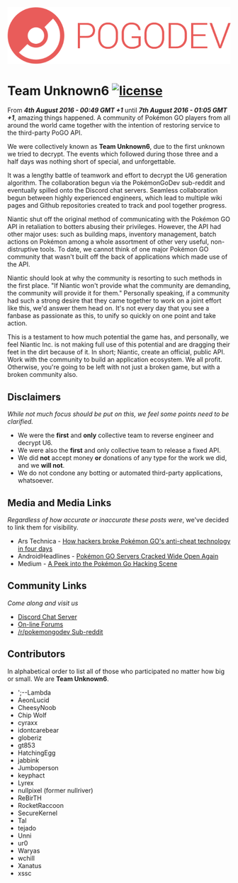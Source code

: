 [![POGODEV](https://github.com/pogodevorg/assets/blob/master/public/img/logo-github.png?raw=true)](https://pogodev.org)

# Team Unknown6 [![license](https://img.shields.io/github/license/pogodevorg/TU6.svg?maxAge=2592000?style=flat-square)](https://github.com/pogodevorg/TU6/blob/master/LICENSE.md)

From _**4th August 2016 - 00:49 GMT +1**_ until _**7th August 2016 - 01:05 GMT +1**_, amazing things happened.
A community of Pokémon GO players from all around the world came together with the intention of restoring service to the third-party PoGO API.

We were collectively known as **Team Unknown6**, due to the first unknown we tried to decrypt. The events which followed during those three and a half days was nothing short of special, and unforgettable.

It was a lengthy battle of teamwork and effort to decrypt the U6 generation algorithm. The collaboration begun via the PokémonGoDev sub-reddit and eventually spilled onto the Discord chat servers. Seamless collaboration begun between highly experienced engineers, which lead to multiple wiki pages and Github repositories created to track and pool together progress.

Niantic shut off the original method of communicating with the Pokémon GO API in retaliation to botters abusing their privileges. However, the API had other major uses: such as building maps, inventory management, batch actions on Pokémon among a whole assortment of other very useful, non-distruptive tools.
To date, we cannot think of one major Pokémon GO community that wasn't built off the back of applications which made use of the API.

Niantic should look at why the community is resorting to such methods in the first place. "If Niantic won't provide what the community are demanding, the community will provide it for them."
Personally speaking, if a community had such a strong desire that they came together to work on a joint effort like this, we'd answer them head on.
It's not every day that you see a fanbase as passionate as this, to unify so quickly on one point and take action.

This is a testament to how much potential the game has, and personally, we feel Niantic Inc. is not making full use of this potential and are dragging their feet in the dirt because of it.
In short; Niantic, create an official, public API. Work with the community to build an application ecosystem. We all profit.
Otherwise, you're going to be left with not just a broken game, but with a broken community also.

## Disclaimers

_While not much focus should be put on this, we feel some points need to be clarified._

* We were the **first** and **only** collective team to reverse engineer and decrypt U6.
* We were also the **first** and only collective team to release a fixed API.
* We did **not** accept money **or** donations of any type for the work we did, and we **will not**.
* We do not condone any botting or automated third-party applications, whatsoever.

## Media and Media Links

_Regardless of how accurate or inaccurate these posts were_, we've decided to link them for visibility.

* Ars Technica - [How hackers broke Pokémon GO's anti-cheat technology in four days](http://arstechnica.com/gaming/2016/08/anti-cheat-technology-stopped-pokemon-go-hackers-for-four-days)
* AndroidHeadlines - [Pokémon GO Servers Cracked Wide Open Again](http://www.androidheadlines.com/2016/08/pokemon-go-servers-cracked-wide-open.html)
* Medium - [A Peek into the Pokémon Go Hacking Scene](https://medium.com/@salqadri/a-peek-into-the-pok%C3%A9mon-go-hacking-scene-68d219134b14)


## Community Links ##

_Come along and visit us_

* [Discord Chat Server](https://discord.pogodev.org)
* [On-line Forums](https://talk.pogodev.org)
* [/r/pokemongodev Sub-reddit](https://reddit.pogodev.org)

## Contributors

In alphabetical order to list all of those who participated no matter how big or small. We are **Team Unknown6**.

* ';--Lambda
* AeonLucid
* CheesyNoob
* Chip Wolf
* cyraxx
* idontcarebear
* globeriz
* gt853
* HatchingEgg
* jabbink
* Jumboperson
* keyphact
* Lyrex
* nullpixel (former nullriver)
* ReBirTH
* RocketRaccoon
* SecureKernel
* Tal
* tejado
* Unni
* ur0
* Waryas
* wchill
* Xanatus
* xssc
